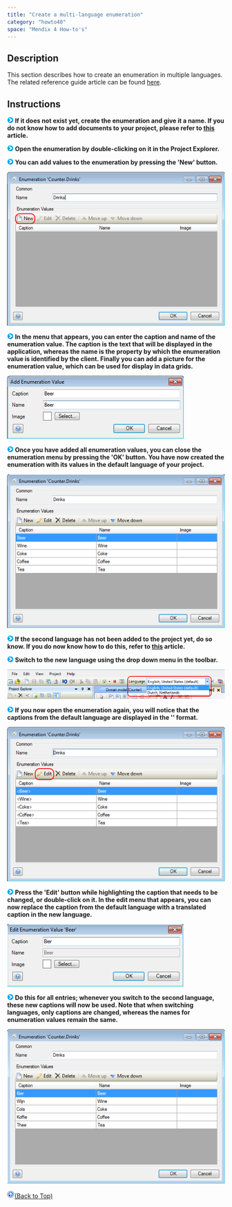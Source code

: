 ```yaml
---
title: "Create a multi-language enumeration"
category: "howto40"
space: "Mendix 4 How-to's"
---
```

## Description

This section describes how to create an enumeration in multiple languages. The related reference guide article can be found [here](https://world.mendix.com/pages/releaseview.action?pageId=9208536).

## Instructions

![](attachments/819203/917932.png) **If it does not exist yet, create the enumeration and give it a name. If you do not know how to add documents to your project, please refer to [this](https://world.mendix.com/display/howto25/Add+documents+to+a+module) article.**

![](attachments/819203/917932.png) **Open the enumeration by double-clicking on it in the Project Explorer.**

![](attachments/819203/917932.png) **You can add values to the enumeration by pressing the 'New' button.**

![](attachments/2621550/2752600.png)

![](attachments/819203/917932.png) **In the menu that appears, you can enter the caption and name of the enumeration value. The caption is the text that will be displayed in the application, whereas the name is the property by which the enumeration value is identified by the client. Finally you can add a picture for the enumeration value, which can be used for display in data grids.**

![](attachments/2621550/2752599.png)

![](attachments/819203/917932.png) **Once you have added all enumeration values, you can close the enumeration menu by pressing the 'OK' button. You have now created the enumeration with its values in the default language of your project.**

![](attachments/2621550/2752598.png)

![](attachments/819203/917932.png) **If the second language has not been added to the project yet, do so know. If you do now know how to do this, refer to [this](https://world.mendix.com/display/howto25/Add+a+new+language) article.**

![](attachments/819203/917932.png) **Switch to the new language using the drop down menu in the toolbar.**

![](attachments/2621550/2752601.png)

![](attachments/819203/917932.png) **If you now open the enumeration again, you will notice that the captions from the default language are displayed in the '<Caption>' format.**

![](attachments/2621550/2752594.png)

![](attachments/819203/917932.png) **Press the 'Edit' button while highlighting the caption that needs to be changed, or double-click on it. In the edit menu that appears, you can now replace the caption from the default language with a translated caption in the new language.**

![](attachments/2621550/2752605.png)

![](attachments/819203/917932.png) **Do this for all entries; whenever you switch to the second language, these new captions will now be used. Note that when switching languages, only captions are changed, whereas the names for enumeration values remain the same.**

![](attachments/2621550/2752604.png)

[![](attachments/819203/917564.png)](Create+a+multi+language+enumeration)[(Back to Top)](Create+a+multi+language+enumeration)